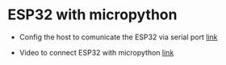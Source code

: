 # ESP32 with micropython

* Config the host to comunicate the ESP32 via serial port [link](https://docs.micropython.org/en/latest/esp32/tutorial/intro.html#esp32-intro)

* Video to connect ESP32 with micropython [link](https://www.youtube.com/watch?v=w15-EQASP_Y)